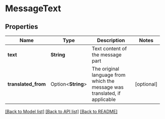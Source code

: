 # MessageText

## Properties

Name | Type | Description | Notes
------------ | ------------- | ------------- | -------------
**text** | **String** | Text content of the message part | 
**translated_from** | Option<**String**> | The original language from which the message was translated, if applicable | [optional]

[[Back to Model list]](../README.md#documentation-for-models) [[Back to API list]](../README.md#documentation-for-api-endpoints) [[Back to README]](../README.md)


